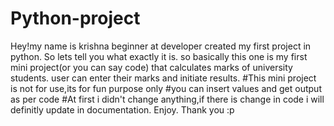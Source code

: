 # Python-project
Hey!my name is krishna beginner at developer created my first project in python. So lets tell you what exactly it is.  so basically this one is my first mini project(or you can say code) that calculates marks of university students. user can enter their marks and initiate results. #This mini project is not for use,its for fun purpose only #you can insert values and get output as per code
#At first i didn't change anything,if there is change in code i will definitly update in documentation.
Enjoy. Thank you :p
